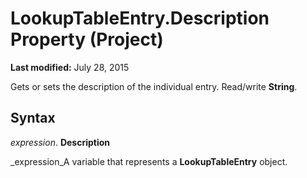 
# LookupTableEntry.Description Property (Project)

 **Last modified:** July 28, 2015

Gets or sets the description of the individual entry. Read/write  **String**.

## Syntax

 _expression_. **Description**

 _expression_A variable that represents a  **LookupTableEntry** object.

